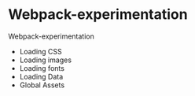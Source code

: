 # Webpack-experimentation
Webpack-experimentation

- Loading CSS
- Loading images
- Loading fonts
- Loading Data
- Global Assets
